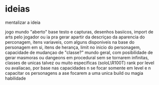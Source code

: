 # ideias

mentalizar a ideia 

jogo mundo "aberto" base testo e capturas, desenhos basiicos, import de arts pelo jogador ou ia pra gerar apartir da descriçao da aparencia do perconagem,
itens variaveis, com alguns disponiveis na base do personagem em si, itens de herança, limit no inicio do personagem, capacidade de mudançao de "classe?"
mundo geral, com posibilidade de gerar masmoras ou dangeons em procedural sem se tornarem infinitas, classes de unicas talvez ou muito especificas (soloL\R100T)
rank por level ou avaliacao, por base nas capacidades n se focar somente em level e n capacitar os personagens a ase focarem a uma unica build ou magia habilidade
